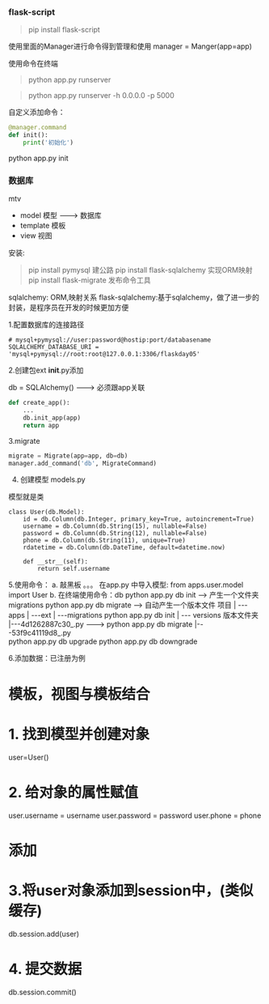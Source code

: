 ### flask-script

> pip install flask-script

使用里面的Manager进行命令得到管理和使用
manager = Manger(app=app)

使用命令在终端
> python app.py runserver

> python app.py runserver -h 0.0.0.0 -p 5000

自定义添加命令：
```python
@manager.command
def init():
    print('初始化')
```

python app.py init

### 数据库
mtv
- model 模型 ---> 数据库
- template 模板
- view 视图

安装:
> pip install pymysql   建公路
> pip install flask-sqlalchemy  实现ORM映射
> pip install flask-migrate 发布命令工具


sqlalchemy: ORM,映射关系
flask-sqlalchemy:基于sqlalchemy，做了进一步的封装，是程序员在开发的时候更加方便



1.配置数据库的连接路径
```
# mysql+pymysql://user:password@hostip:port/databasename
SQLALCHEMY_DATABASE_URI = 'mysql+pymysql://root:root@127.0.0.1:3306/flaskday05'
```

2.创建包ext
__init__.py添加

db = SQLAlchemy() ---> 必须跟app关联

```python
def create_app():
    ...
    db.init_app(app)
    return app
```

3.migrate
```python
migrate = Migrate(app=app, db=db)
manager.add_command('db', MigrateCommand)
```

4. 创建模型
models.py
    
模型就是类
    
```
class User(db.Model):
    id = db.Column(db.Integer, primary_key=True, autoincrement=True)
    username = db.Column(db.String(15), nullable=False)
    password = db.Column(db.String(12), nullable=False)
    phone = db.Column(db.String(11), unique=True)
    rdatetime = db.Column(db.DateTime, default=datetime.now)

    def __str__(self):
        return self.username
```

5.使用命令：
a. 敲黑板 。。。
    在app.py 中导入模型: from apps.user.model import User
b. 在终端使用命令：db
    python app.py db init --> 产生一个文件夹 migrations
    python app.py db migrate --> 自动产生一个版本文件
    项目
      | ---apps
      | ---ext
      | ---migrations  python app.py db init
           | --- versions 版本文件夹
                |---4d1262887c30_.py  ---> python app.py db migrate
                |---53f9c41119d8_.py  
                                        python app.py db upgrade
                                        python app.py db downgrade                                      


6.添加数据：已注册为例
# 模板，视图与模板结合

# 1. 找到模型并创建对象
user=User()
# 2. 给对象的属性赋值
user.username = username
user.password = password
user.phone = phone
# 添加
# 3.将user对象添加到session中，(类似缓存)
db.session.add(user)
# 4. 提交数据
db.session.commit()
